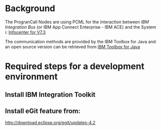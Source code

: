 # Background
The ProgranCall Nodes are using PCML for the interaction between *IBM Integration Bus* (or IBM App Connect Enterprise - IBM ACE) and the System i: [Infocenter for V7.3](https://www.ibm.com/support/knowledgecenter/en/ssw_ibm_i_73/rzahh/rzahhxmlmain.htm)

The communication methods are provided by the IBM Toolbox for Java and an open source version can be retrieved from [IBM Toolbox for Java](http://jt400.sourceforge.net/)


# Required steps for a development environment

## Install IBM Integration Toolkit

## Install eGit feature from:
http://download.eclipse.org/egit/updates-4.2
